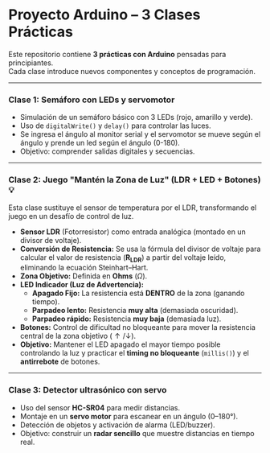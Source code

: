 # Proyecto Arduino – 3 Clases Prácticas

Este repositorio contiene **3 prácticas con Arduino** pensadas para principiantes.  
Cada clase introduce nuevos componentes y conceptos de programación.

---

### Clase 1: Semáforo con LEDs y servomotor
- Simulación de un semáforo básico con 3 LEDs (rojo, amarillo y verde).
- Uso de `digitalWrite()` y `delay()` para controlar las luces.
- Se ingresa el ángulo al monitor serial y el servomotor se mueve según el ángulo y prende un led según el ángulo (0-180).
- Objetivo: comprender salidas digitales y secuencias.

---

### Clase 2: Juego "Mantén la Zona de Luz" (LDR + LED + Botones) 💡
Esta clase sustituye el sensor de temperatura por el LDR, transformando el juego en un desafío de control de luz.

- **Sensor LDR** (Fotorresistor) como entrada analógica (montado en un divisor de voltaje).
- **Conversión de Resistencia:** Se usa la fórmula del divisor de voltaje para calcular el valor de resistencia ($\mathbf{R_{LDR}}$) a partir del voltaje leído, eliminando la ecuación Steinhart–Hart.
- **Zona Objetivo:** Definida en **Ohms** ($\Omega$).
- **LED Indicador (Luz de Advertencia):**
    - **Apagado Fijo:** La resistencia está **DENTRO** de la zona (ganando tiempo).
    - **Parpadeo lento:** Resistencia **muy alta** (demasiada oscuridad).
    - **Parpadeo rápido:** Resistencia **muy baja** (demasiada luz).
- **Botones:** Control de dificultad no bloqueante para mover la resistencia central de la zona objetivo ($\uparrow / \downarrow$).
- **Objetivo:** Mantener el LED apagado el mayor tiempo posible controlando la luz y practicar el **timing no bloqueante** (`millis()`) y el **antirrebote** de botones.

---

### Clase 3: Detector ultrasónico con servo
- Uso del sensor **HC-SR04** para medir distancias.
- Montaje en un **servo motor** para escanear en un ángulo (0–180°).
- Detección de objetos y activación de alarma (LED/buzzer).
- Objetivo: construir un **radar sencillo** que muestre distancias en tiempo real.
